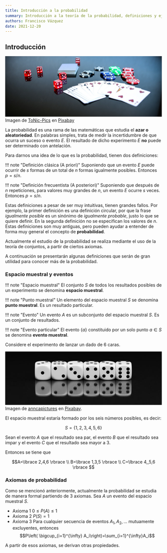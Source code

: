 ```yaml
---
title: Introducción a la probabilidad
summary: Introducción a la teoría de la probabilidad, definiciones y ejemplos.
authors: Francisco Vázquez
date: 2021-12-20
---
```


## Introducción

![Juegos de azar](img/poker.jpg)
Imagen de [ToNic-Pics](https://pixabay.com/es/users/tonic-pics-3001971/) en [Pixabay](https://pixabay.com/images/id-1564042/)

La probabilidad es una rama de las matemáticas que estudia el **azar o aleatoriedad**. En palabras simples, trata de medir la incertidumbre de que ocurra un suceso o evento $E$. El resultado de dicho experimento  $E$ **no** puede ser determinado con antelación.

Para darnos una idea de lo que es la probabilidad, tienen dos definiciones:

!!! note "Definición clásica (A priori)"
     Suponiendo que un evento $E$ puede ocurrir de $s$ formas de un total de $n$ formas igualmente posibles. Entonces $p=s/n$.

!!! note "Definición frecuentista (A posteriori)"
     Suponiendo que después de $n$ repeticiones, para valores muy grandes de $n$, un evento $E$ ocurre $s$ veces. Entonces $p=s/n$.

Estas definiciones a pesar de ser muy intuitivas, tienen grandes fallos. Por ejemplo, la primer definición es una definición circular, por que la frase _igualmente posible_ es un sinónimo de _igualmente probable_, justo lo que se quiere definir. En la segunda definición no se especifican los valores de $n$. Estas definiciones son muy antiguas, pero pueden ayudar a entender de forma muy general el concepto de **probabilidad**.

Actualmente el estudio de la probabilidad se realiza mediante el uso de la teoría de conjuntos, a partir de ciertos axiomas.

A continuación se presentarán algunas definiciones que serán de gran utilidad para conocer más de la probabilidad.

### Espacio muestral y eventos

!!! note "Espacio muestral"
     El conjunto $S$ de todos los resultados posibles de un experimento se denomina **espacio muestral**.

!!! note "Punto muestral"
    Un elemento del espacio muestral $S$ se denomina **punto muestral**. Es un resultado particular.

!!! note "Evento"
    Un evento $A$ es un subconjunto del espacio muestral $S$. Es un conjunto de resultados.

!!! note "Evento particular"
    El evento $\lbrace a \rbrace$ constituido por un solo punto $a \in S$ se denomina **evento muestral**.

Considere el experimento de lanzar un dado de 6 caras.

![Representación espacio muestral dados](img/dados.jpg)
Imagen de [anncapictures](https://pixabay.com/es/users/anncapictures-1564471/?utm_source=link-attribution&amp;utm_medium=referral&amp;utm_campaign=image&amp;utm_content=2031512) en [Pixabay](https://pixabay.com/es/?utm_source=link-attribution&amp;utm_medium=referral&amp;utm_campaign=image&amp;utm_content=2031512).

El espacio muestral estaría formado por los seis números posibles, es decir:

$$ S = \lbrace 1,2,3,4,5,6 \rbrace $$

Sean el evento $A$ que el resultado sea par, el evento $B$ que el resultado sea impar y el evento $C$ que el resultado sea mayor a 3.

Entonces se tiene que 

$$A=\lbrace 2,4,6 \rbrace \\
B=\lbrace 1,3,5 \rbrace \\
C=\lbrace 4,,5,6 \rbrace
$$

### Axiomas de probabilidad

Como se mencionó anteriormente, actualmente la probabilidad se estudia de manera formal partiendo de 3 axiomas. Sea $A$ un evento del espacio muestral $S$.

- Axioma 1 $0\le P(A) \le 1$
- Axioma 2 $P(S) = 1$
- Axioma 3 Para cualquier secuencia de eventos $A_1,A_2,\dots$ mutuamente excluyentes, entonces
$$P\left( \bigcup_{i=1}^{\infty} A_i\right)=\sum_{i=1}^{\infty}A_i$$

A partir de esos axiomas, se derivan otras propiedades.
